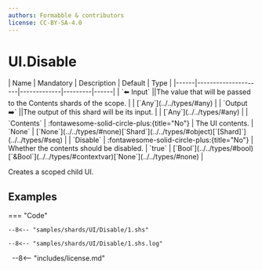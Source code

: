 ```yaml
---
authors: Formabble & contributors
license: CC-BY-SA-4.0
---
```



# UI.Disable

<div class="sh-parameters" markdown="1">
| Name | Mandatory | Description | Default | Type |
|------|---------------------|-------------|---------|------|
| `⬅️ Input` ||The value that will be passed to the Contents shards of the scope. | | [`Any`](../../types/#any) |
| `Output ➡️` ||The output of this shard will be its input. | | [`Any`](../../types/#any) |
| `Contents` | :fontawesome-solid-circle-plus:{title="No"}  | The UI contents. | `None` | [`None`](../../types/#none)[`Shard`](../../types/#object)[`[Shard]`](../../types/#seq) |
| `Disable` | :fontawesome-solid-circle-plus:{title="No"}  | Whether the contents should be disabled. | `true` | [`Bool`](../../types/#bool)[`&Bool`](../../types/#contextvar)[`None`](../../types/#none) |

</div>

Creates a scoped child UI.

## Examples

=== "Code"

  ```x86asm linenums="1"
  --8<-- "samples/shards/UI/Disable/1.shs"
  ```

  ```
  --8<-- "samples/shards/UI/Disable/1.shs.log"
  ```
&nbsp;
--8<-- "includes/license.md"

